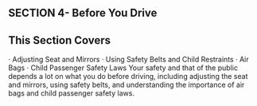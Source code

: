 ## SECTION 4- Before You Drive
## This Section Covers
· Adjusting Seat and Mirrors
· Using Safety Belts and Child Restraints
· Air Bags
· Child Passenger Safety Laws
Your safety and that of the public depends a lot on what you do before driving, including adjusting the seat and mirrors, using safety belts, and understanding the importance of air bags and child passenger safety laws.